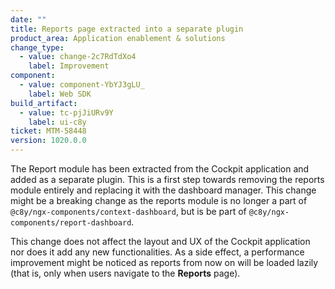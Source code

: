 ```yaml
---
date: ""
title: Reports page extracted into a separate plugin
product_area: Application enablement & solutions
change_type:
  - value: change-2c7RdTdXo4
    label: Improvement
component:
  - value: component-YbYJ3gLU_
    label: Web SDK
build_artifact:
  - value: tc-pjJiURv9Y
    label: ui-c8y
ticket: MTM-58448
version: 1020.0.0
---
```

The Report module has been extracted from the Cockpit application and added as a separate plugin.
This is a first step towards removing the reports module entirely and replacing it with the dashboard manager.
This change might be a breaking change as the reports module is no longer a part of `@c8y/ngx-components/context-dashboard`, but is be part of `@c8y/ngx-components/report-dashboard`.

This change does not affect the layout and UX of the Cockpit application nor does it add any new functionalities.
As a side effect, a performance improvement might be noticed as reports from now on will be loaded lazily (that is, only when users navigate to the **Reports** page).
